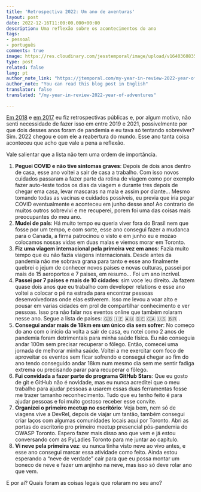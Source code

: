 ```yaml
---
title: 'Retrospectiva 2022: Um ano de aventuras'
layout: post
date: 2022-12-16T11:00:00.000+00:00
description: Uma reflexão sobre os acontecimentos do ano
tags:
- pessoal
- português
comments: true
image: https://res.cloudinary.com/jesstemporal/image/upload/v1640360835/covers/pessoal_unbpf7.png
type: post
related: false
lang: pt
author_note_link: "https://jtemporal.com/my-year-in-review-2022-year-of-adventures"
author_note: "You can read this blog post in English"
translator: false
translated: "/my-year-in-review-2022-year-of-adventures"

---
```

[Em 2018](https://jtemporal.com/retrospectiva-2018/) e [em 2017](https://jtemporal.com/retrospectiva-2017/) eu fiz retrospectivas públicas e, por algum motivo, não senti necessidade de fazer isso em entre 2019 e 2021, possivelmente por que dois desses anos foram de pandemia e eu tava só tentando sobreviver? Sim. 2022 chegou e com ele a reabertura do mundo. Esse ano tanta coisa aconteceu que acho que vale a pena a reflexão.

Vale salientar que a lista não tem uma ordem de importância.

1. **Peguei COVID e não tive sintomas graves**: Depois de dois anos dentro de casa, esse ano voltei a sair de casa a trabalho. Com isso novos cuidados passaram a fazer parte da rotina de viagem como por exemplo fazer auto-teste todos os dias da viagem e durante tres depois de chegar ema casa, levar mascaras na mala e assim por diante… Mesmo tomando todas as vacinas e cuidados possíveis, eu previa que iria pegar COVID eventualmente e aconteceu em junho desse ano! Ao contrario de muitos outros sobrevivi e me recuperei, porem foi uma das coisas mais preocupantes do meu ano.
2. **Mudei de país**: Há muito tempo eu queria viver fora do Brasil nem que fosse por um tempo, e com sorte, esse ano consegui fazer a mudanca para o Canada, a firma patrocinou o visto e em junho eu e mozao colocamos nossas vidas em duas malas e viemos morar em Toronto.
3. **Fiz uma viagem internacional pela primeira vez em anos**: Fazia muito tempo que eu não fazia viagens internacionais. Desde antes da pandemia não me sobrava grana para tanto e esse ano finalmente quebrei o jejum de conhecer novos paises e novas culturas, passei por mais de 15 aeroportos e 7 paises, em resumo… Foi um ano incrível.
4. **Passei por 7 países e mais de 10 cidades**: sim voce leu direito. Ja fazem quase dois anos que eu trabalho com developer relations e esse ano voltei a colocar o pé na estrada para encontrar pessoas desenvolvedoras onde elas estiverem. Isso me levou a voar alto e pousar em varias cidades em prol de compartilhar conhecimento e ver pessoas. Isso pra não falar nos eventos online que também rolaram nesse ano. Segue a lista de paises: 🇬🇧 🇮🇪 🇦🇺 🇩🇪 🇨🇦 🇺🇸 🇧🇷 .
5. **Consegui andar mais de 18km em um único dia sem sofrer**: No começo do ano com o início da volta a sair de casa, eu notei como 2 anos de pandemia foram detrimentais para minha saúde física. Eu não conseguia andar 100m sem precisar recuperar o fôlego. Então, comecei uma jornada de melhorar minha saúde. Voltei a me exercitar com foco de aproveitar os eventos sem ficar sofrendo e consegui chegar ao fim do ano tendo conseguido andar 18km num mesmo dia sem me sentir fadiga extrema ou precisando parar para recuperar o fôlego.
6. **Fui convidada a fazer parte do programa GitHub Stars**: Que eu gosto de git e GitHub não é novidade, mas eu nunca acreditei que o meu trabalho para ajudar pessoas a usarem essas duas ferramentas fosse me trazer tamanho reconhecimento. Tudo que eu tenho feito é para ajudar pessoas e foi muito gostoso receber esse convite.
7. **Organizei o primeiro meetup no escritório**: Veja bem, nem só de viagens vive a DevRel, depois de viajar um tantão, também consegui criar laços com algumas comunidades locais aqui por Toronto. Abri as portas do escritorio pro primeiro meetup presencial pós-pandemia do OWASP Toronto. Espero fazer mais disso ano que vem e já estou conversando com as PyLadies Toronto para me juntar ao capítulo.
8. **Vi neve pela primeira vez**: eu nunca tinha visto neve ao vivo antes, e esse ano consegui marcar essa atividade como feito. Ainda estou esperando a “neve de verdade” cair para que eu possa montar um boneco de neve e fazer um anjinho na neve, mas isso só deve rolar ano que vem.

E por aí? Quais foram as coisas legais que rolaram no seu ano?
